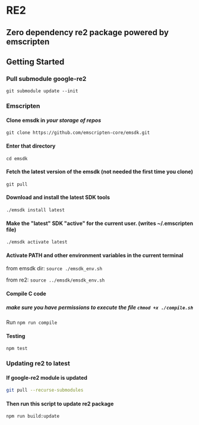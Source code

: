 # RE2

## Zero dependency re2 package powered by emscripten

## Getting Started

### Pull submodule google-re2

`git submodule update --init`

### Emscripten

#### Clone emsdk in _your storage of repos_

`git clone https://github.com/emscripten-core/emsdk.git`

#### Enter that directory

`cd emsdk`

#### Fetch the latest version of the emsdk (not needed the first time you clone)

`git pull`

#### Download and install the latest SDK tools

`./emsdk install latest`

#### Make the "latest" SDK "active" for the current user. (writes ~/.emscripten file)

`./emsdk activate latest`

#### Activate PATH and other environment variables in the current terminal

from emsdk dir:
`source ./emsdk_env.sh`

from re2:
`source ../emsdk/emsdk_env.sh`

#### Compile C code

##### make sure you have permissions to execute the file `chmod +x ./compile.sh`

Run `npm run compile`

#### Testing

`npm test`

### Updating re2 to latest

#### If google-re2 module is updated

```bash
git pull --recurse-submodules
```

#### Then run this script to update re2 package

```bash
npm run build:update
```
